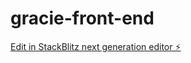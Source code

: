 # gracie-front-end

[Edit in StackBlitz next generation editor ⚡️](https://stackblitz.com/~/github.com/Phicks-debug/gracie-front-end)